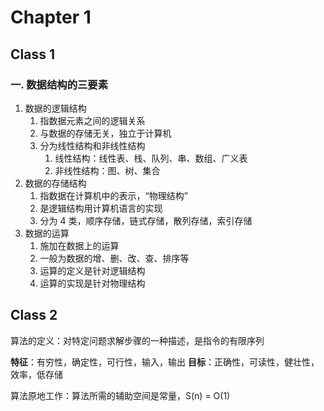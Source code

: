 # Chapter 1

## Class 1

### 一.	数据结构的三要素
1. 数据的逻辑结构
	1. 指数据元素之间的逻辑关系
	2. 与数据的存储无关，独立于计算机
	3. 分为线性结构和非线性结构
		1. 线性结构：线性表、栈、队列、串、数组、广义表
		2. 非线性结构：图、树、集合
2. 数据的存储结构
	1. 指数据在计算机中的表示，“物理结构”
	2. 是逻辑结构用计算机语言的实现
	3. 分为 4 类，顺序存储，链式存储，散列存储，索引存储
3. 数据的运算
	1. 施加在数据上的运算
	2. 一般为数据的增、删、改、查、排序等
	3. 运算的定义是针对逻辑结构
	4. 运算的实现是针对物理结构

## Class 2
算法的定义：对特定问题求解步骤的一种描述，是指令的有限序列

**特征**：有穷性，确定性，可行性，输入，输出
**目标**：正确性，可读性，健壮性，效率，低存储

算法原地工作：算法所需的辅助空间是常量，S(n) = O(1)
